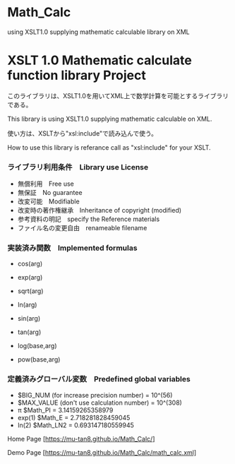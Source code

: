 ﻿# Math_Calc
using XSLT1.0 supplying mathematic calculable library on XML

# XSLT 1.0 Mathematic calculate function library Project



このライブラリは、XSLT1.0を用いてXML上で数学計算を可能とするライブラリである。

This library is using XSLT1.0 supplying mathematic calculable on XML.

使い方は、XSLTから"xsl:include"で読み込んで使う。

How to use this library is referance call as "xsl:include" for your XSLT.


### ライブラリ利用条件　Library use License


+ 無償利用　Free use
+ 無保証　No guarantee
+ 改変可能　Modifiable
+ 改変時の著作権継承　Inheritance of copyright (modified)
+ 参考資料の明記　specify the Reference materials
+ ファイル名の変更自由　renameable filename



### 実装済み関数　Implemented formulas


+ cos(arg)
+ exp(arg)
+ sqrt(arg)
+ ln(arg)


+ sin(arg)
+ tan(arg)
+ log(base,arg)
+ pow(base,arg)


### 定義済みグローバル変数　Predefined global variables

+ $BIG_NUM (for increase precision number) = 10^(56)
+ $MAX_VALUE (don't use calculation number) = 10^(308)
+ π $Math_PI = 3.14159265358979
+ exp(1) $Math_E = 2.718281828459045
+ ln(2) $Math_LN2 = 0.693147180559945

Home Page [https://mu-tan8.github.io/Math_Calc/]

Demo Page [https://mu-tan8.github.io/Math_Calc/math_calc.xml]
